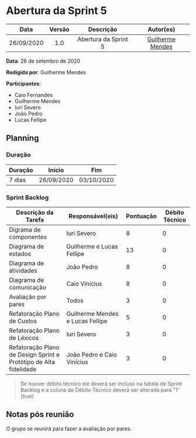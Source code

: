 # Abertura da Sprint 5

|    Data    | Versão |         Descrição         |           Autor(es)           |
| :--------: | :----: | :-----------------------: | :---------------------------: |
| 26/09/2020 |  1.0   | Abertura da Sprint 5 | [Guilherme Mendes](https://github.com/guilherme-mendes) |

**Data**: 26 de setembro de 2020

**Redigida por**: Guilherme Mendes

**Participantes**:
* Caio Fernandes
* Guilherme Mendes
* Iuri Severo
* João Pedro
* Lucas Fellipe

## Planning

### Duração

| Duração |   Início   |     Fim    |
| ------- | ---------- | ---------- |
| 7 dias  | 26/09/2020 | 03/10/2020 |

### Sprint Backlog

| Descrição da Tarefa | Responsável(eis) | Pontuação | Débito Técnico |
| ------------------- | ---------------- | --------- | -------------- |
| Digrama de componentes | Iuri Severo | 8 | 0 |
| Diagrama de estados | Guilherme e Lucas Fellipe | 13 | 0 |
| Diagrama de atividades | João Pedro | 8 | 0 |
| Diagrama de comunicação | Caio Vinícius | 8 | 0 |
| Avaliação por pares | Todos | 3 | 0 |
| Refatoração Plano de Custos | Guilherme Mendes e Lucas Fellipe | 5 | 0 |
| Refatoração Plano de Léxicos | Iuri Severo | 3 | 0 |
| Refatoração Plano de Design Sprint e Protótipo de Alta fidelidade | João Pedro e Caio Vinícius | 3 | 0 | 

> Se houver débito técnico ele deverá ser incluso na tabela de Sprint Backlog e a coluna de Débito Técnico deverá ser alterada para "1" (true)

## Notas pós reunião

O grupo se reunirá para fazer a avaliação por pares.